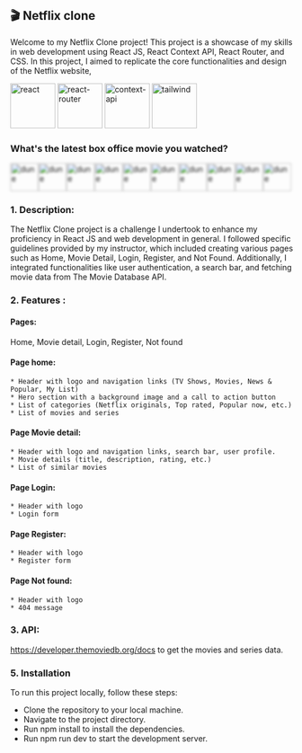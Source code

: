 ## 🎬 Netflix clone

Welcome to my Netflix Clone project! This project is a showcase of my skills in web development using React JS, React Context API, React Router, and CSS. In this project, I aimed to replicate the core functionalities and design of the Netflix website,

<div>
  <img src="https://img.shields.io/badge/React-61DAFB?style=for-the-badge&logo=react&logoColor=white" alt="react" width="80"/>
  <img src="https://img.shields.io/badge/React_Router-CA4245?style=for-the-badge&logo=react-router&logoColor=white" alt="react-router" width="80"/>
  <img src="https://img.shields.io/badge/Context_API-61DAFB?style=for-the-badge&logo=react&logoColor=white" alt="context-api" width="80"/>
  <img src="https://img.shields.io/badge/Tailwind_CSS-38B2AC?style=for-the-badge&logo=tailwind-css&logoColor=white" alt="tailwind" width="80"/>
</div>

### What's the latest box office movie you watched?

<div id="movies" style="display: flex; filter: blur(2px);">
  <img src="http://image.tmdb.org/t/p/w500/1pdfLvkbY9ohJlCjQH2CZjjYVvJ.jpg" alt="dune" width="50"/>
  <img src="https://image.tmdb.org/t/p/w500/kDp1vUBnMpe8ak4rjgl3cLELqjU.jpg" alt="dune" width="50"/>
  <img src="https://image.tmdb.org/t/p/w500/tMefBSflR6PGQLv7WvFPpKLZkyk.jpg" alt="dune" width="50"/>
  <img src="https://image.tmdb.org/t/p/w500/8QVDXDiOGHRcAD4oM6MXjE0osSj.jpg" alt="dune" width="50"/>
  <img src="https://image.tmdb.org/t/p/w500/bXi6IQiQDHD00JFio5ZSZOeRSBh.jpg" alt="dune" width="50"/>
  <img src="https://image.tmdb.org/t/p/w500/sh7Rg8Er3tFcN9BpKIPOMvALgZd.jpg" alt="dune" width="50"/>
  <img src="http://image.tmdb.org/t/p/w500/1pdfLvkbY9ohJlCjQH2CZjjYVvJ.jpg" alt="dune" width="50"/>
  <img src="https://image.tmdb.org/t/p/w500/kDp1vUBnMpe8ak4rjgl3cLELqjU.jpg" alt="dune" width="50"/>
  <img src="https://image.tmdb.org/t/p/w500/tMefBSflR6PGQLv7WvFPpKLZkyk.jpg" alt="dune" width="50"/>
  <img src="https://image.tmdb.org/t/p/w500/8QVDXDiOGHRcAD4oM6MXjE0osSj.jpg" alt="dune" width="50"/>
</div>

### 1. Description:

The Netflix Clone project is a challenge I undertook to enhance my proficiency in React JS and web development in general. I followed specific guidelines provided by my instructor, which included creating various pages such as Home, Movie Detail, Login, Register, and Not Found. Additionally, I integrated functionalities like user authentication, a search bar, and fetching movie data from The Movie Database API.

### 2. Features :

#### Pages: 
Home, Movie detail, Login, Register, Not found

#### Page home:
    * Header with logo and navigation links (TV Shows, Movies, News & Popular, My List)
    * Hero section with a background image and a call to action button
    * List of categories (Netflix originals, Top rated, Popular now, etc.)
    * List of movies and series

#### Page Movie detail:
    * Header with logo and navigation links, search bar, user profile.
    * Movie details (title, description, rating, etc.)
    * List of similar movies

#### Page Login: 
    * Header with logo
    * Login form

#### Page Register:
    * Header with logo
    * Register form

#### Page Not found:
    * Header with logo
    * 404 message
   
### 3. API:

https://developer.themoviedb.org/docs to get the movies and series data. 


### 5. Installation
    
To run this project locally, follow these steps:

* Clone the repository to your local machine.
* Navigate to the project directory.
* Run npm install to install the dependencies.
* Run npm run dev to start the development server.


